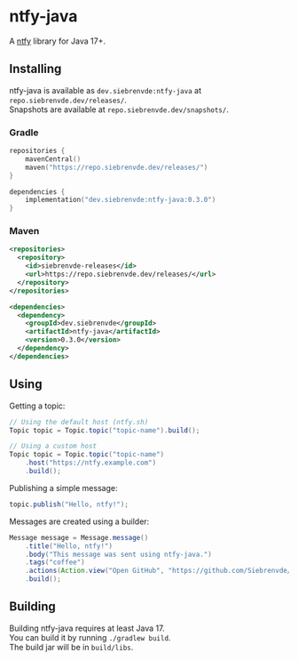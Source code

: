 # ntfy-java

A [ntfy](https://ntfy.sh) library for Java 17+.

## Installing
ntfy-java is available as `dev.siebrenvde:ntfy-java` at `repo.siebrenvde.dev/releases/`.  
Snapshots are available at `repo.siebrenvde.dev/snapshots/`.

### Gradle
```kotlin
repositories {
    mavenCentral()
    maven("https://repo.siebrenvde.dev/releases/")
}

dependencies {
    implementation("dev.siebrenvde:ntfy-java:0.3.0")
}
```

### Maven
```xml
<repositories>
  <repository>
    <id>siebrenvde-releases</id>
    <url>https://repo.siebrenvde.dev/releases/</url>
  </repository>
</repositories>

<dependencies>
  <dependency>
    <groupId>dev.siebrenvde</groupId>
    <artifactId>ntfy-java</artifactId>
    <version>0.3.0</version>
  </dependency>
</dependencies>
```

## Using
Getting a topic:
```java
// Using the default host (ntfy.sh)
Topic topic = Topic.topic("topic-name").build();

// Using a custom host
Topic topic = Topic.topic("topic-name")
    .host("https://ntfy.example.com")
    .build();
```

Publishing a simple message:
```java
topic.publish("Hello, ntfy!");
```

Messages are created using a builder:
```java
Message message = Message.message()
    .title("Hello, ntfy!")
    .body("This message was sent using ntfy-java.")
    .tags("coffee")
    .actions(Action.view("Open GitHub", "https://github.com/Siebrenvde/ntfy-java"))
    .build();
```

## Building
Building ntfy-java requires at least Java 17.  
You can build it by running `./gradlew build`.  
The build jar will be in `build/libs`.
